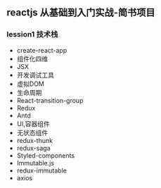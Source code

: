 ## reactjs 从基础到入门实战-简书项目

### lession1 技术栈

- create-react-app
-  组件化四维
-  JSX
-  开发调试工具
-  虚拟DOM
-  生命周期
-  React-transition-group
-  Redux
-  Antd
-  UI,容器组件
-  无状态组件
-  redux-thunk
-  redux-saga
-  Styled-components
-  Immutable.js
-  redux-immutable
-  axios